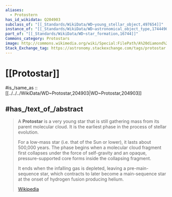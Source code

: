 ```yaml
---
aliases:
  - Protostern
has_id_wikidata: Q204903
subclass_of: "[[_Standards/WikiData/WD~young_stellar_object,497654]]"
instance_of: "[[_Standards/WikiData/WD~astronomical_object_type,17444909]]"
part_of: "[[_Standards/WikiData/WD~star_formation,16744]]"
Commons_category: Protostars
image: http://commons.wikimedia.org/wiki/Special:FilePath/A%20diamond%20in%20the%20dust.jpg
Stack_Exchange_tag: https://astronomy.stackexchange.com/tags/protostar
---
```


# [[Protostar]] 

#is_/same_as :: [[../../../WikiData/WD~Protostar,204903|WD~Protostar,204903]]  

## #has_/text_of_/abstract 

> A **Protostar** is a very young star that is still gathering mass from its parent molecular cloud. 
> It is the earliest phase in the process of stellar evolution. 
> 
> For a low-mass star (i.e. that of the Sun or lower), it lasts about 500,000 years. 
> The phase begins when a molecular cloud fragment first collapses under the force of self-gravity 
> and an opaque, pressure-supported core forms inside the collapsing fragment. 
> 
> It ends when the infalling gas is depleted, leaving a pre-main-sequence star, 
> which contracts to later become a main-sequence star 
> at the onset of hydrogen fusion producing helium.
>
> [Wikipedia](https://en.wikipedia.org/wiki/Protostar) 

